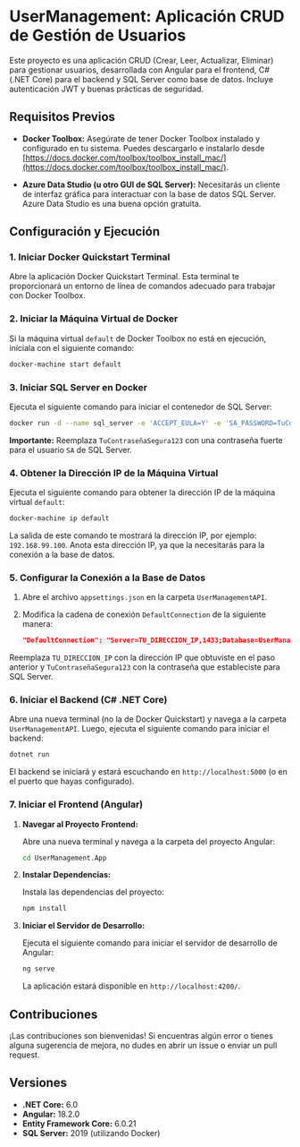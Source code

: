 # UserManagement: Aplicación CRUD de Gestión de Usuarios

Este proyecto es una aplicación CRUD (Crear, Leer, Actualizar, Eliminar) para gestionar usuarios, desarrollada con Angular para el frontend, C# (.NET Core) para el backend y SQL Server como base de datos. Incluye autenticación JWT y buenas prácticas de seguridad.

## Requisitos Previos

* **Docker Toolbox:** Asegúrate de tener Docker Toolbox instalado y configurado en tu sistema. Puedes descargarlo e instalarlo desde [https://docs.docker.com/toolbox/toolbox_install_mac/](https://docs.docker.com/toolbox/toolbox_install_mac/).

* **Azure Data Studio (u otro GUI de SQL Server):** Necesitarás un cliente de interfaz gráfica para interactuar con la base de datos SQL Server. Azure Data Studio es una buena opción gratuita.

## Configuración y Ejecución

### 1. Iniciar Docker Quickstart Terminal

Abre la aplicación Docker Quickstart Terminal. Esta terminal te proporcionará un entorno de línea de comandos adecuado para trabajar con Docker Toolbox.

### 2. Iniciar la Máquina Virtual de Docker

Si la máquina virtual `default` de Docker Toolbox no está en ejecución, iníciala con el siguiente comando:

```bash
docker-machine start default
```

### 3. Iniciar SQL Server en Docker

Ejecuta el siguiente comando para iniciar el contenedor de SQL Server:

```bash
docker run -d --name sql_server -e 'ACCEPT_EULA=Y' -e 'SA_PASSWORD=TuContraseñaSegura123' -p 1433:1433 mcr.microsoft.com/mssql/server:2019-latest
```

**Importante:** Reemplaza `TuContraseñaSegura123` con una contraseña fuerte para el usuario `SA` de SQL Server.

### 4. Obtener la Dirección IP de la Máquina Virtual

Ejecuta el siguiente comando para obtener la dirección IP de la máquina virtual `default`:

```bash
docker-machine ip default
```

La salida de este comando te mostrará la dirección IP, por ejemplo: `192.168.99.100`. Anota esta dirección IP, ya que la necesitarás para la conexión a la base de datos.

### 5. Configurar la Conexión a la Base de Datos

1. Abre el archivo `appsettings.json` en la carpeta `UserManagementAPI`.
2. Modifica la cadena de conexión `DefaultConnection` de la siguiente manera:

   ```json
   "DefaultConnection": "Server=TU_DIRECCION_IP,1433;Database=UserManagement;User Id=SA;Password=TuContraseñaSegura123;"
   ```

Reemplaza `TU_DIRECCION_IP` con la dirección IP que obtuviste en el paso anterior y `TuContraseñaSegura123` con la contraseña que estableciste para SQL Server.

### 6. Iniciar el Backend (C# .NET Core)

   Abre una nueva terminal (no la de Docker Quickstart) y navega a la carpeta `UserManagementAPI`. Luego, ejecuta el siguiente comando para iniciar el backend:

   ```bash
   dotnet run
   ```

El backend se iniciará y estará escuchando en `http://localhost:5000` (o en el puerto que hayas configurado).

### 7. Iniciar el Frontend (Angular)

1. **Navegar al Proyecto Frontend:**

   Abre una nueva terminal y navega a la carpeta del proyecto Angular:

   ```bash
   cd UserManagement.App
   ```

2. **Instalar Dependencias:**

   Instala las dependencias del proyecto:

   ```bash
   npm install
   ```

3. **Iniciar el Servidor de Desarrollo:**

   Ejecuta el siguiente comando para iniciar el servidor de desarrollo de Angular:

   ```bash
   ng serve
   ```

   La aplicación estará disponible en `http://localhost:4200/`.

## Contribuciones

¡Las contribuciones son bienvenidas! Si encuentras algún error o tienes alguna sugerencia de mejora, no dudes en abrir un issue o enviar un pull request.

## Versiones

* **.NET Core:** 6.0
* **Angular:** 18.2.0
* **Entity Framework Core:** 6.0.21
* **SQL Server:** 2019 (utilizando Docker)
